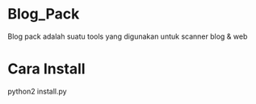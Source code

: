 # Blog_Pack
Blog pack adalah suatu tools yang digunakan untuk scanner blog &amp; web

# Cara Install
python2 install.py

